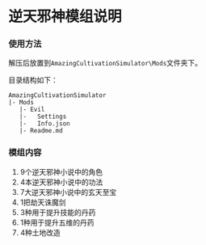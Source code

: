 # 逆天邪神模组说明

### 使用方法

解压后放置到`AmazingCultivationSimulator\Mods`文件夹下。

目录结构如下：

```
AmazingCultivationSimulator
|- Mods
   |- Evil
   |-	Settings
   |-	Info.json
   |- Readme.md
```

### 模组内容

1. 9个逆天邪神小说中的角色
2. 4本逆天邪神小说中的功法
3. 7大逆天邪神小说中的玄天至宝
4. 1把劫天诛魔剑
5. 3种用于提升技能的丹药
6. 1种用于提升五维的丹药
7. 4种土地改造
